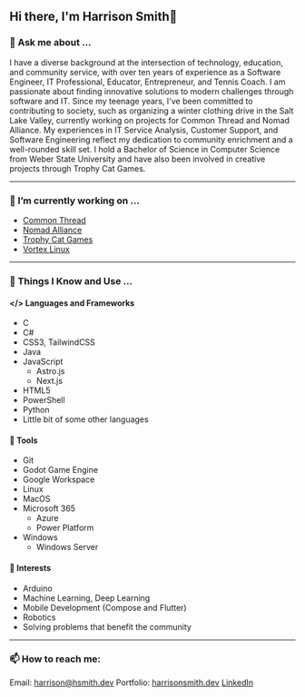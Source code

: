 ## Hi there, I'm Harrison Smith👋

### 💬 Ask me about ...
I have a diverse background at the intersection of technology, education, and community service, with over ten years of experience as a Software Engineer, IT Professional, Educator, Entrepreneur, and Tennis Coach. I am passionate about finding innovative solutions to modern challenges through software and IT. Since my teenage years, I've been committed to contributing to society, such as organizing a winter clothing drive in the Salt Lake Valley, currently working on projects for Common Thread and Nomad Alliance. My experiences in IT Service Analysis, Customer Support, and Software Engineering reflect my dedication to community enrichment and a well-rounded skill set. I hold a Bachelor of Science in Computer Science from Weber State University and have also been involved in creative projects through Trophy Cat Games.
<hr>

### 🔭 I’m currently working on ...
- [Common Thread](https://commonthreadut.com)
- [Nomad Alliance](https://nomadalliance.org)
- [Trophy Cat Games](https://trophycat.games)
- [Vortex Linux](https://github.com/Vortex-Linux)
<hr>

### 🧠 Things I Know and Use ...
#### </> Languages and Frameworks
- C
- C#
- CSS3, TailwindCSS
- Java
- JavaScript
  - Astro.js
  - Next.js
- HTML5
- PowerShell
- Python
- Little bit of some other languages

#### 🔧 Tools
- Git
- Godot Game Engine
- Google Workspace
- Linux
- MacOS
- Microsoft 365
  - Azure
  - Power Platform
- Windows
  - Windows Server
 
#### 🧐 Interests
- Arduino
- Machine Learning, Deep Learning
- Mobile Development (Compose and Flutter)
- Robotics
- Solving problems that benefit the community
<hr>

### 📫 How to reach me: 
Email: [harrison@hsmith.dev](mailto://harrison@hsmith.dev)
Portfolio: [harrisonsmith.dev](harrisonsmith.dev)
[LinkedIn](https://linkedin.com/in/hsmith-dev)

